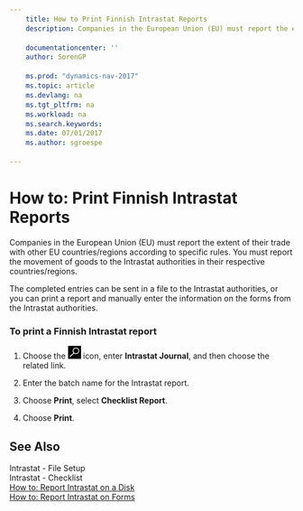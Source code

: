 ```yaml
---
    title: How to Print Finnish Intrastat Reports 
    description: Companies in the European Union (EU) must report the extent of their trade with other EU countries/regions according to specific rules. You must report the movement of goods to the Intrastat authorities in their respective countries/regions.
    
    documentationcenter: ''
    author: SorenGP

    ms.prod: "dynamics-nav-2017"
    ms.topic: article
    ms.devlang: na
    ms.tgt_pltfrm: na
    ms.workload: na
    ms.search.keywords:
    ms.date: 07/01/2017
    ms.author: sgroespe

---
```

# How to: Print Finnish Intrastat Reports
Companies in the European Union (EU) must report the extent of their trade with other EU countries/regions according to specific rules. You must report the movement of goods to the Intrastat authorities in their respective countries/regions.  
  
 The completed entries can be sent in a file to the Intrastat authorities, or you can print a report and manually enter the information on the forms from the Intrastat authorities.  
  
### To print a Finnish Intrastat report  
  
1.  Choose the ![Search for Page or Report](../../media/ui-search/search_small.png "Search for Page or Report icon") icon, enter **Intrastat Journal**, and then choose the related link.  
  
2.  Enter the batch name for the Intrastat report.  
  
3.  Choose **Print**, select **Checklist Report**.  
  
4.  Choose **Print**.  
  
## See Also  
 Intrastat - File Setup   
 Intrastat - Checklist   
 [How to: Report Intrastat on a Disk](how-to-report-intrastat-on-a-disk.md)   
 [How to: Report Intrastat on Forms](how-to-report-intrastat-on-forms.md)